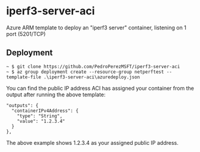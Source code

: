 # iperf3-server-aci
Azure ARM template to deploy an "iperf3 server" container, listening on 1 port (5201/TCP)

## Deployment
```
~ $ git clone https://github.com/PedroPerezMSFT/iperf3-server-aci
~ $ az group deployment create --resource-group netperftest --template-file .\iperf3-server-aci\azuredeploy.json
```
You can find the public IP address ACI has assigned your container from the output after running the above template:

    "outputs": {
      "containerIPv4Address": {
        "type": "String",
        "value": "1.2.3.4"
      }
    },
    
The above example shows 1.2.3.4 as your assigned public IP address.
